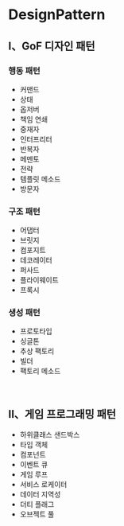 # DesignPattern
## I、GoF 디자인 패턴
### 행동 패턴
* 커맨드
* 상태
* 옵저버
* 책임 연쇄
* 중재자
* 인터프리터
* 반복자
* 메멘토
* 전략
* 템플릿 메소드
* 방문자


### 구조 패턴
* 어댑터
* 브릿지
* 컴포지트
* 데코레이터
* 퍼사드
* 플라이웨이트
* 프록시


### 생성 패턴
* 프로토타입
* 싱글톤
* 추상 팩토리
* 빌더
* 팩토리 메소드

<br> 

## II、게임 프로그래밍 패턴
* 하위클래스 샌드박스
* 타입 객체
* 컴포넌트
* 이벤트 큐
* 게임 루프
* 서비스 로케이터
* 데이터 지역성
* 더티 플래그
* 오브젝트 풀
<br> 
